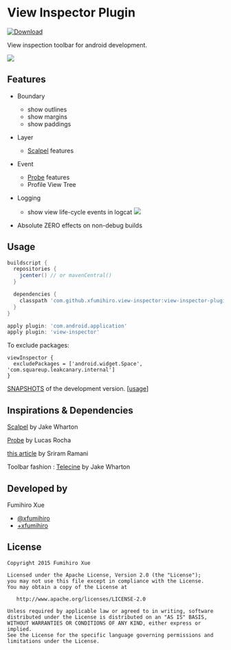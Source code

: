 # View Inspector Plugin

[ ![Download](https://api.bintray.com/packages/xfumihiro/maven/ViewInspector/images/download.svg) ](https://bintray.com/xfumihiro/maven/ViewInspector/_latestVersion)

View inspection toolbar for android development.

![](images/sample.gif)

## Features

* Boundary

  * show outlines
  * show margins
  * show paddings

* Layer

  * [Scalpel](https://github.com/JakeWharton/scalpel) features

* Event

  * [Probe](https://github.com/lucasr/probe) features
  * Profile View Tree

* Logging

  * show view life-cycle events in logcat
    ![](images/log_view_event.png)

* Absolute ZERO effects on non-debug builds

## Usage

```groovy
buildscript {
  repositories {
    jcenter() // or mavenCentral()
  }

  dependencies {
    classpath 'com.github.xfumihiro.view-inspector:view-inspector-plugin:0.2.0'
  }
}

apply plugin: 'com.android.application'
apply plugin: 'view-inspector'
```

To exclude packages:

```
viewInspector {
  excludePackages = ['android.widget.Space', 'com.squareup.leakcanary.internal']
}
```

[SNAPSHOTS][snap] of the development version. [[usage][snap_sample]]

## Inspirations & Dependencies

[Scalpel](https://github.com/JakeWharton/scalpel) by Jake Wharton

[Probe](https://github.com/lucasr/probe) by Lucas Rocha

[this article](https://sriramramani.wordpress.com/2015/05/06/custom-viewgroups/) by
Sriram Ramani

Toolbar fashion : [Telecine](https://github.com/JakeWharton/Telecine) by Jake Wharton

## Developed by

Fumihiro Xue

* [@xfumihiro](https://twitter.com/xfumihiro)
* [+xfumihiro](https://plus.google.com/u/0/107636471060158273635)

## License

    Copyright 2015 Fumihiro Xue

    Licensed under the Apache License, Version 2.0 (the "License");
    you may not use this file except in compliance with the License.
    You may obtain a copy of the License at

       http://www.apache.org/licenses/LICENSE-2.0

    Unless required by applicable law or agreed to in writing, software
    distributed under the License is distributed on an "AS IS" BASIS,
    WITHOUT WARRANTIES OR CONDITIONS OF ANY KIND, either express or implied.
    See the License for the specific language governing permissions and
    limitations under the License.

[snap]: https://oss.sonatype.org/content/repositories/snapshots/com/github/xfumihiro/view-inspector/view-inspector-plugin/
[snap_sample]: https://github.com/xfumihiro/ViewInspector/blob/master/sample/build.gradle
